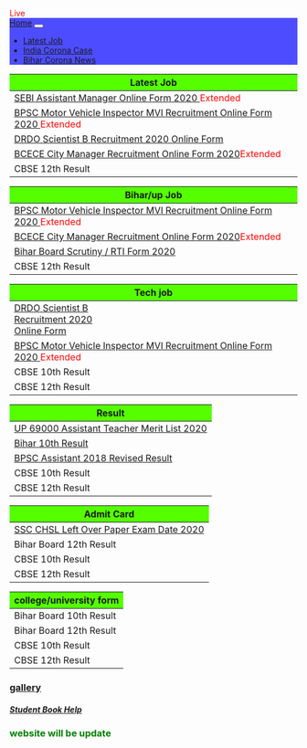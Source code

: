 <html>
<head>
<html lang="en">
<head>
  <title>photos </title>
  <meta charset="utf-8">
  <meta name="description" content="show result, Sarkari Results, सरकारी रिजल्ट्स - SarkariResult.com provides you all the latest official Sarkari Result, Online Forms, Sarkari Naukri Jobs in various sectors such as Railway, Bank, SSC, Army, Navy, Police, UPPSC, UPSSSC & other sarkari job alerts at one place."></meta>
<meta name="keywords" content="Sarkari Result, latest sarkari results, Sarkariresult, Sarkari, Sarkariresults"></meta>
<meta name="rating" content="general" />
<meta http-equiv="content-language" content="en" />
<meta name="distribution" content="global" />
  <meta name="viewport" content="width=device-width, initial-scale=1">
  <link rel="stylesheet" href="https://maxcdn.bootstrapcdn.com/bootstrap/4.5.0/css/bootstrap.min.css">
  <script src="https://ajax.googleapis.com/ajax/libs/jquery/3.5.1/jquery.min.js"></script>
  <script src="https://cdnjs.cloudflare.com/ajax/libs/popper.js/1.16.0/umd/popper.min.js"></script>
  <script src="https://maxcdn.bootstrapcdn.com/bootstrap/4.5.0/js/bootstrap.min.js"></script>
</head>
<style type="text/css">
  body {
      position: relative; 
  }
    @import "{{ site.theme }}";

footer {
  display: none !important;
}
 @import "{{ site.theme }}";
header{
display: none;
}

.btn {
  display: none !important;
}
.tbody {
  min-height:40px;
  overflow-y:scroll;
}
</style>

<body data-spy="scroll"  data-offset="50">
    <div class="container text-center">                             
  <div class="spinner-grow text-danger pt-0 mt-1"></div>
   <div class="spinner-grow text-white"><span style="color:red;text-align:center">Live</span></div>
</div>
  
  
  <nav class="navbar navbar-expand-md navbar-dark mt-1 mb-1" style="background:rgb(77, 77, 255)">
  <a class="navbar-brand" href="#">Home</a>
  <button class="navbar-toggler" type="button" data-toggle="collapse" data-target="#collapsibleNavbar">
    <span class="navbar-toggler-icon"></span>
  </button>
  <div class="collapse navbar-collapse" id="collapsibleNavbar">
    <ul class="navbar-nav">
      <li class="nav-item">               
       <a class="nav-link" href="latestjob.html">Latest Job</a>
      </li>
      <li class="nav-item">               
       <a class="nav-link" href="https://www.worldometers.info/coronavirus/country/india/">India Corona Case</a>
      </li>
      <li class="nav-item">
        <a class="nav-link" href="https://navbharattimes.indiatimes.com/state/bihar/patna/coronavirus-latest-update-inbihar-corona-patient-bihar-district-wise-detail/articleshow/75312015.cms">Bihar Corona News</a>
      </li>
    </ul>
  </div>  
</nav>

<div class="container-fluid table-hover  table-striped">
  <div class="row text-center mx-auto">
    <div class="col-sm-4 col-xs-4 col-md-4 col-lg-4 pr-4 mt-4">     
  <table >
<tr>
  <th scope="col" style="background:#55ff00">Latest Job</th>
      
      
</tr>
<tbody class="tbody" >
  <tr>
 <td> <a href="sebi20.html">SEBI Assistant Manager Online Form 2020 </a><span style="color:red">Extended</span></td>
 
  
</tr>

  
<tr>
 <td> <a href="bpscmotor20.html">BPSC Motor Vehicle Inspector MVI Recruitment Online Form 2020 </a><span style="color:red">Extended</span></td>
 
  
</tr>

<tr>
  
 <td> <a href="drdo2020.html">DRDO Scientist B Recruitment 2020 Online Form</a> </td>

 
</tr>

<tr>
  
 <td><a href="bcece20.html">BCECE City Manager Recruitment Online Form 2020</a><span style="color:red">Extended</span></td>
 
 
</tr>
<tr>

 <td>  CBSE 12th Result</td>

 
</tr>

</tbody>
</table>
    </div>
    <div class="col-sm-4 col-xs-4 col-md-4 col-lg-4 pr-3 mt-4">
     <table >
  
<tr>
  <th scope="col" style="background:#55ff00">Bihar/up Job</th>     
</tr>
<tbody class="tbody" >
<tr>
 <td> <a href="bpscmotor20.html">BPSC Motor Vehicle Inspector MVI Recruitment Online Form 2020 </a><span style="color:red">Extended</span></td> 
</tr>
<tr>
 <td><a href="bcece20.html">BCECE City Manager Recruitment Online Form 2020</a><span style="color:red">Extended</span></td>
 
 
</tr>

<tr>
  
 <td><a href="Biharscrutiny20.html">Bihar Board Scrutiny / RTI Form 2020</a></td>

 
</tr>
<tr>

 <td>  CBSE 12th Result</td>

 
</tr>
</tbody>
</table >
    </div>
   <div class="col-sm-4 col-xs-4 col-md-4 col-lg-4  pr-3 mt-4">
     <table >
  
<tr>
  <th scope="col" style="background:#55ff00">Tech job</th>
        
      
</tr>
<tbody class="tbody" >
<tr>
 <td><a href="drdo2020.html">DRDO Scientist B<br> Recruitment 2020<br> Online Form</a> </td>
 
  
</tr>

<tr>
  
  <td> <a href="bpscmotor20.html">BPSC Motor Vehicle Inspector MVI Recruitment Online Form 2020 </a><span style="color:red">Extended</span></td>

</tr>

<tr>
  
 <td>  CBSE 10th Result</td>
 
 
</tr>
<tr>

 <td>  CBSE 12th Result</td>

</tr>

</tbody>

</table >

 </div>
   <div class="col-sm-4 col-xs-4 col-md-4 col-lg-4  pr-3 mt-4">
     <table >
  
<tr>
  <th scope="col" style="background:#55ff00">Result</th>
        
      
</tr>
<tbody class="tbody" >
  <tr>
 <td><a href="http://upbasiceduboard.gov.in/Result.pdf">UP 69000 Assistant Teacher Merit List 2020</a></td>
 
  
</tr>
<tr>
 <td><a href="index1.html">Bihar 10th Result</a></td>
 
  
</tr>

<tr>
  
 <td><a href="http://www.bpsc.bih.nic.in/Advt/NB-2020-05-30-01.pdf">BPSC Assistant 2018 Revised Result</a></td>

</tr>

<tr>
  
 <td>  CBSE 10th Result</td>
 
 
</tr>
<tr>

 <td>  CBSE 12th Result</td>

</tr>
</tbody>
</table >
    </div>
   <div class="col-sm-4 col-xs-4 col-md-4 col-lg-4  pr-3 mt-4">
     <table >
  
<tr>
  <th scope="col" style="background:#55ff00">Admit Card </th>
        
      
</tr>
<tbody class="tbody" >
<tr>
  <td><a href="sscchsl.html">SSC CHSL Left Over Paper Exam Date 2020</a></td>
 
  
</tr>

<tr>
  
 <td> Bihar Board 12th Result </td>

</tr>

<tr>
  
 <td>  CBSE 10th Result</td>
 
 
</tr>
<tr>

 <td>  CBSE 12th Result</td>

</tr>
</tbody>
</table >
    </div>
   <div class="col-sm-4 col-xs-4 col-md-4 col-lg-4  pr-3 mt-4">
     <table >
  
<tr>
  <th scope="col" style="background:#55ff00">college/university form</th>
        
      
</tr>
<tbody class="tbody" >
<tr>
 <td> Bihar Board 10th Result </td>
 
  
</tr>

<tr>
  
 <td> Bihar Board 12th Result </td>

</tr>

<tr>
  
 <td>  CBSE 10th Result</td>
 
 
</tr>
<tr>

 <td>  CBSE 12th Result</td>

</tr>
</tbody>
</table >
    </div>
  </div>
</div>
<h3><a href="myphoto.html"><span style="text-align:center">gallery</span></a></h3>
<div class="text-center mt-3">
<h5><a href="https://vijay6781.github.io/Lifelong/"><span style="text-align:center">Student Book Help</span></a></h5>
</div>
<div class="text-center">
  <h3><span style="text-align:center; color:green">website will be update</span></h3>
  </div>
  <script src="https://code.jquery.com/jquery-3.5.1.js"></script>  
   
 <script src="https://code.jquery.com/jquery-3.5.1.slim.min.js" integrity="sha384-DfXdz2htPH0lsSSs5nCTpuj/zy4C+OGpamoFVy38MVBnE+IbbVYUew+OrCXaRkfj" crossorigin="anonymous"></script>
<script src="https://cdn.jsdelivr.net/npm/popper.js@1.16.0/dist/umd/popper.min.js" integrity="sha384-Q6E9RHvbIyZFJoft+2mJbHaEWldlvI9IOYy5n3zV9zzTtmI3UksdQRVvoxMfooAo" crossorigin="anonymous"></script>

</body>
</html>
